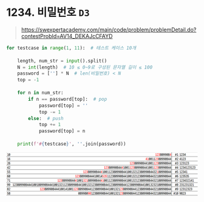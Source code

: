 # 1234. 비밀번호 `D3`

> https://swexpertacademy.com/main/code/problem/problemDetail.do?contestProbId=AV14_DEKAJcCFAYD
>

```python
for testcase in range(1, 11):  # 테스트 케이스 10개

    length, num_str = input().split()
    N = int(length)  # 10 ≤ 0~9로 구성된 문자열 길이 ≤ 100
    password = [''] * N  # len(비밀번호) < N
    top = -1

    for n in num_str:
        if n == password[top]:  # pop
            password[top] = ''
            top -= 1
        else:  # push
            top += 1
            password[top] = n

    print(f'#{testcase}', ''.join(password))
```

![](README.assets/01234.png)